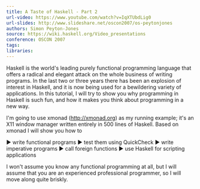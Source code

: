 ```yaml
---
title: A Taste of Haskell - Part 2
url-video: https://www.youtube.com/watch?v=IqXTUbdLig0
url-slides: http://www.slideshare.net/oscon2007/os-peytonjones
authors: Simon Peyton-Jones
source: https://wiki.haskell.org/Video_presentations
conference: OSCON 2007
tags: 
libraries: 
---
```


Haskell is the world's leading purely functional programming language that offers a radical and elegant attack on the whole business of writing programs. In the last two or three years there has been an explosion of interest in Haskell, and it is now being used for a bewildering variety of applications.
In this tutorial, I will try to show you why programming in Haskell is such fun, and how it makes you think about programming in a new way.

I'm going to use xmonad (http://xmonad.org) as my running example; it's an X11 window manager written entirely in 500 lines of Haskell. Based on xmonad I will show you how to 

► write functional programs 
► test them using QuickCheck 
► write imperative programs 
► call foreign functions 
► use Haskell for scripting applications 

I won't assume you know any functional programming at all, but I will assume that you are an experienced professional programmer, so I will move along quite briskly.